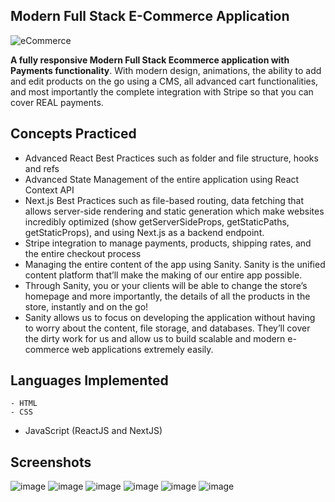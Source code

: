 
## Modern Full Stack E-Commerce Application
![eCommerce](https://user-images.githubusercontent.com/70088342/160780701-7bb38a57-76bd-49a2-a4ec-49f89c50a7c7.png)

**A fully responsive Modern Full Stack Ecommerce application with Payments functionality**. With modern design, animations, the ability to add and edit products on the go using a CMS, all advanced cart functionalities, and most importantly the complete integration with Stripe so that you can cover REAL payments. 

## Concepts Practiced
- Advanced React Best Practices such as folder and file structure, hooks and refs
- Advanced State Management of the entire application using React Context API
- Next.js Best Practices such as file-based routing, data fetching that allows server-side rendering and static generation which make websites incredibly optimized (show getServerSideProps, getStaticPaths, getStaticProps), and using Next.js as a backend endpoint.
- Stripe integration to manage payments, products, shipping rates, and the entire checkout process
- Managing the entire content of the app using Sanity. Sanity is the unified content platform that’ll make the making of our entire app possible. <show sanity desk>
- Through Sanity, you or your clients will be able to change the store’s homepage and more importantly, the details of all the products in the store, instantly and on the go!
- Sanity allows us to focus on developing the application without having to worry about the content, file storage, and databases. They’ll cover the dirty work for us and allow us to build scalable and modern e-commerce web applications extremely easily.
    
    
## Languages Implemented
    - HTML
    - CSS
- JavaScript (ReactJS and NextJS)

    
## Screenshots
![image](https://user-images.githubusercontent.com/70088342/160780701-7bb38a57-76bd-49a2-a4ec-49f89c50a7c7.png)
![image](https://user-images.githubusercontent.com/70088342/160780206-9cfe7c0a-3d8e-4a20-a055-b12efebe6c30.png)
![image](https://user-images.githubusercontent.com/70088342/160780265-692d37ac-7209-4d53-957a-e94b37d123c0.png)
![image](https://user-images.githubusercontent.com/70088342/160780381-7c947640-422e-4729-abae-21911e9bc716.png)
![image](https://user-images.githubusercontent.com/70088342/160780549-111ed048-cd4b-4740-b2fd-2c6fc3520c52.png)
![image](https://user-images.githubusercontent.com/70088342/160780884-22d6025e-9b7d-4493-8136-b3dfbf00a32f.png)
